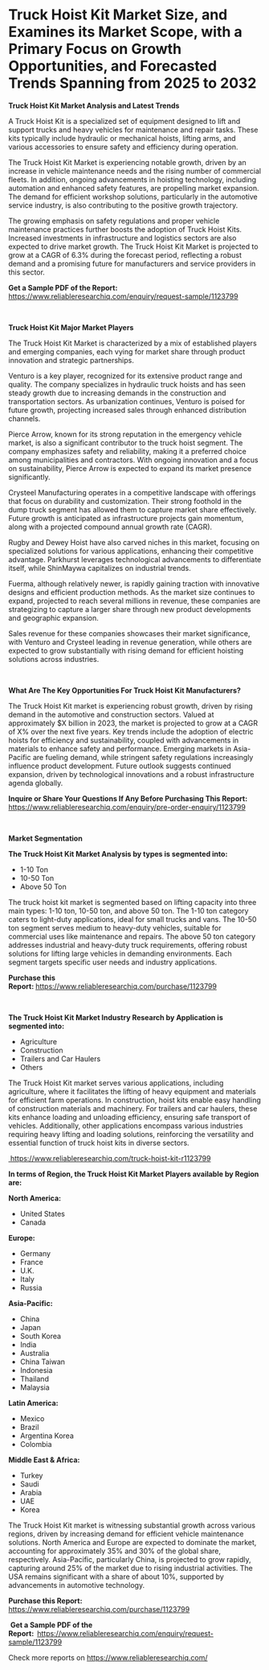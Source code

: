 <p><h1>Truck Hoist Kit Market Size, and Examines its Market Scope, with a Primary Focus on Growth Opportunities, and Forecasted Trends Spanning from 2025 to 2032</h1></p><p><strong>Truck Hoist Kit Market Analysis and Latest Trends</strong></p>
<p><p>A Truck Hoist Kit is a specialized set of equipment designed to lift and support trucks and heavy vehicles for maintenance and repair tasks. These kits typically include hydraulic or mechanical hoists, lifting arms, and various accessories to ensure safety and efficiency during operation. </p><p>The Truck Hoist Kit Market is experiencing notable growth, driven by an increase in vehicle maintenance needs and the rising number of commercial fleets. In addition, ongoing advancements in hoisting technology, including automation and enhanced safety features, are propelling market expansion. The demand for efficient workshop solutions, particularly in the automotive service industry, is also contributing to the positive growth trajectory.</p><p>The growing emphasis on safety regulations and proper vehicle maintenance practices further boosts the adoption of Truck Hoist Kits. Increased investments in infrastructure and logistics sectors are also expected to drive market growth. The Truck Hoist Kit Market is projected to grow at a CAGR of 6.3% during the forecast period, reflecting a robust demand and a promising future for manufacturers and service providers in this sector.</p></p>
<p><strong>Get a Sample PDF of the Report:&nbsp;</strong> <a href="https://www.reliableresearchiq.com/enquiry/request-sample/1123799?utm_campaign=2122&utm_medium=2&utm_source=Github&utm_content=ia&utm_term=18022025&utm_id=truck-hoist-kit">https://www.reliableresearchiq.com/enquiry/request-sample/1123799</a></p>
<p>&nbsp;</p>
<p><strong>Truck Hoist Kit Major Market Players</strong></p>
<p><p>The Truck Hoist Kit Market is characterized by a mix of established players and emerging companies, each vying for market share through product innovation and strategic partnerships.</p><p>Venturo is a key player, recognized for its extensive product range and quality. The company specializes in hydraulic truck hoists and has seen steady growth due to increasing demands in the construction and transportation sectors. As urbanization continues, Venturo is poised for future growth, projecting increased sales through enhanced distribution channels.</p><p>Pierce Arrow, known for its strong reputation in the emergency vehicle market, is also a significant contributor to the truck hoist segment. The company emphasizes safety and reliability, making it a preferred choice among municipalities and contractors. With ongoing innovation and a focus on sustainability, Pierce Arrow is expected to expand its market presence significantly.</p><p>Crysteel Manufacturing operates in a competitive landscape with offerings that focus on durability and customization. Their strong foothold in the dump truck segment has allowed them to capture market share effectively. Future growth is anticipated as infrastructure projects gain momentum, along with a projected compound annual growth rate (CAGR).</p><p>Rugby and Dewey Hoist have also carved niches in this market, focusing on specialized solutions for various applications, enhancing their competitive advantage. Parkhurst leverages technological advancements to differentiate itself, while ShinMaywa capitalizes on industrial trends.</p><p>Fuerma, although relatively newer, is rapidly gaining traction with innovative designs and efficient production methods. As the market size continues to expand, projected to reach several millions in revenue, these companies are strategizing to capture a larger share through new product developments and geographic expansion. </p><p>Sales revenue for these companies showcases their market significance, with Venturo and Crysteel leading in revenue generation, while others are expected to grow substantially with rising demand for efficient hoisting solutions across industries.</p></p>
<p>&nbsp;</p>
<p><strong>What Are The Key Opportunities For Truck Hoist Kit Manufacturers?</strong></p>
<p><p>The Truck Hoist Kit market is experiencing robust growth, driven by rising demand in the automotive and construction sectors. Valued at approximately $X billion in 2023, the market is projected to grow at a CAGR of X% over the next five years. Key trends include the adoption of electric hoists for efficiency and sustainability, coupled with advancements in materials to enhance safety and performance. Emerging markets in Asia-Pacific are fueling demand, while stringent safety regulations increasingly influence product development. Future outlook suggests continued expansion, driven by technological innovations and a robust infrastructure agenda globally.</p></p>
<p><strong>Inquire or Share Your Questions If Any Before Purchasing This Report:</strong> <a href="https://www.reliableresearchiq.com/enquiry/pre-order-enquiry/1123799?utm_campaign=2122&utm_medium=2&utm_source=Github&utm_content=ia&utm_term=18022025&utm_id=truck-hoist-kit">https://www.reliableresearchiq.com/enquiry/pre-order-enquiry/1123799</a></p>
<p>&nbsp;</p>
<p><strong>Market Segmentation</strong></p>
<p><strong>The Truck Hoist Kit Market Analysis by types is segmented into:</strong></p>
<p><ul><li>1-10 Ton</li><li>10-50 Ton</li><li>Above 50 Ton</li></ul></p>
<p><p>The truck hoist kit market is segmented based on lifting capacity into three main types: 1-10 ton, 10-50 ton, and above 50 ton. The 1-10 ton category caters to light-duty applications, ideal for small trucks and vans. The 10-50 ton segment serves medium to heavy-duty vehicles, suitable for commercial uses like maintenance and repairs. The above 50 ton category addresses industrial and heavy-duty truck requirements, offering robust solutions for lifting large vehicles in demanding environments. Each segment targets specific user needs and industry applications.</p></p>
<p><strong>Purchase this Report:&nbsp;</strong><a href="https://www.reliableresearchiq.com/purchase/1123799?utm_campaign=2122&utm_medium=2&utm_source=Github&utm_content=ia&utm_term=18022025&utm_id=truck-hoist-kit">https://www.reliableresearchiq.com/purchase/1123799</a></p>
<p>&nbsp;</p>
<p><strong>The Truck Hoist Kit Market Industry Research by Application is segmented into:</strong></p>
<p><ul><li>Agriculture</li><li>Construction</li><li>Trailers and Car Haulers</li><li>Others</li></ul></p>
<p><p>The Truck Hoist Kit market serves various applications, including agriculture, where it facilitates the lifting of heavy equipment and materials for efficient farm operations. In construction, hoist kits enable easy handling of construction materials and machinery. For trailers and car haulers, these kits enhance loading and unloading efficiency, ensuring safe transport of vehicles. Additionally, other applications encompass various industries requiring heavy lifting and loading solutions, reinforcing the versatility and essential function of truck hoist kits in diverse sectors.</p></p>
<p><a href="https://www.reliableresearchiq.com/truck-hoist-kit-r1123799?utm_campaign=2122&utm_medium=2&utm_source=Github&utm_content=ia&utm_term=18022025&utm_id=truck-hoist-kit">&nbsp;https://www.reliableresearchiq.com/truck-hoist-kit-r1123799</a></p>
<p><strong>In terms of Region, the Truck Hoist Kit Market Players available by Region are:</strong></p>
<p>
    <p> <strong> North America: </strong>
        <ul>
            <li>United States</li>
            <li>Canada</li>
        </ul>
        </p> 
    <p> <strong> Europe: </strong>
        <ul>
            <li>Germany</li>
            <li>France</li>
            <li>U.K.</li>
            <li>Italy</li>
            <li>Russia</li>
        </ul>
        </p> 
    <p> <strong> Asia-Pacific: </strong>
        <ul>
            <li>China</li>
            <li>Japan</li>
            <li>South Korea</li>
            <li>India</li>
            <li>Australia</li>
            <li>China Taiwan</li>
            <li>Indonesia</li>
            <li>Thailand</li>
            <li>Malaysia</li>
        </ul>
        </p> 
    <p> <strong> Latin America: </strong>
        <ul>
            <li>Mexico</li>
            <li>Brazil</li>
            <li>Argentina Korea</li>
            <li>Colombia</li>
        </ul>
        </p> 
    <p> <strong> Middle East & Africa: </strong>
        <ul>
            <li>Turkey</li>
            <li>Saudi</li>
            <li>Arabia</li>
            <li>UAE</li>
            <li>Korea</li>
        </ul>
    </p>
    </p>
<p><p>The Truck Hoist Kit market is witnessing substantial growth across various regions, driven by increasing demand for efficient vehicle maintenance solutions. North America and Europe are expected to dominate the market, accounting for approximately 35% and 30% of the global share, respectively. Asia-Pacific, particularly China, is projected to grow rapidly, capturing around 25% of the market due to rising industrial activities. The USA remains significant with a share of about 10%, supported by advancements in automotive technology.</p></p>
<p><strong>Purchase this Report: </strong><a href="https://www.reliableresearchiq.com/purchase/1123799?utm_campaign=2122&utm_medium=2&utm_source=Github&utm_content=ia&utm_term=18022025&utm_id=truck-hoist-kit">https://www.reliableresearchiq.com/purchase/1123799</a></p>
<p>&nbsp;<strong>Get a Sample PDF of the Report:&nbsp;&nbsp;</strong><a href="https://www.reliableresearchiq.com/enquiry/request-sample/1123799?utm_campaign=2122&utm_medium=2&utm_source=Github&utm_content=ia&utm_term=18022025&utm_id=truck-hoist-kit">https://www.reliableresearchiq.com/enquiry/request-sample/1123799</a></p>
<p><strong></strong></p>
<p>Check more reports on <a href="https://www.reliableresearchiq.com/?utm_campaign=2122&utm_medium=2&utm_source=Github&utm_content=ia&utm_term=18022025&utm_id=truck-hoist-kit">https://www.reliableresearchiq.com/</a></p>
